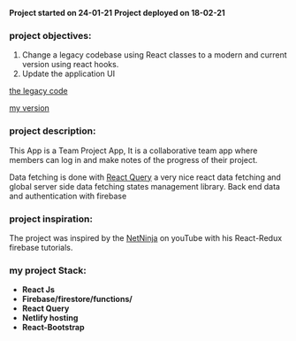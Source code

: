 **Project started on 24-01-21**
**Project deployed on 18-02-21**

### project objectives:
1. Change a legacy codebase using React classes to a modern and current version using react hooks.
2. Update the application UI

[the legacy code](https://github.com/iamshaunjp/React-Redux-Firebase-App/tree/lesson-39/marioplan)
 
[my version](https://github.com/alexotoo/project-app) 


### project description:

This App is a Team Project App,  It is a collaborative team app where members can log in and make notes of the progress of their project.

Data fetching is done with [React Query](https://react-query.tanstack.com/) a very nice react data fetching and global server side data fetching states management library.
Back end  data and authentication with firebase 


### project inspiration:

The project was inspired by the [NetNinja](https://github.com/iamshaunjp) on youTube with his React-Redux firebase tutorials.

### my project Stack:
- **React Js** 
- **Firebase/firestore/functions/** 
- **React Query** 
- **Netlify hosting**
- **React-Bootstrap**
